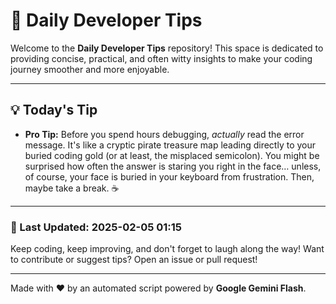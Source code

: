 
# 🌟 Daily Developer Tips

Welcome to the **Daily Developer Tips** repository! This space is dedicated to providing concise, practical, and often witty insights to make your coding journey smoother and more enjoyable.

---

## 💡 Today's Tip

- **Pro Tip:**  Before you spend hours debugging,  *actually* read the error message.  It's like a cryptic pirate treasure map leading directly to your buried coding gold (or at least, the misplaced semicolon).  You might be surprised how often the answer is staring you right in the face… unless, of course, your face is buried in your keyboard from frustration. Then, maybe take a break.  ☕

---

### 📅 Last Updated: 2025-02-05 01:15

Keep coding, keep improving, and don't forget to laugh along the way! Want to contribute or suggest tips? Open an issue or pull request!

---

Made with ❤️ by an automated script powered by **Google Gemini Flash**.
